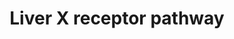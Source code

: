 ---
annotations:
- id: PW:0000004
  parent: regulatory pathway
  type: Pathway Ontology
  value: regulatory pathway
authors:
- Riannefijten
- Egonw
- MaintBot
- Khanspers
- Fehrhart
- Mkutmon
- Jmelius
- AlexanderPico
- Eweitz
description: The liver X receptor (LXR) is a nuclear receptor involved in the regulation
  of liver-specific processes, such as cholesterol, fatty acid and glucose homeostasis.   Proteins
  on this pathway have targeted assays available via the [https://assays.cancer.gov/available_assays?wp_id=WP2874
  CPTAC Assay Portal]
last-edited: 2021-05-07
ndex: 28e45675-8b66-11eb-9e72-0ac135e8bacf
organisms:
- Homo sapiens
redirect_from:
- /index.php/Pathway:WP2874
- /instance/WP2874
- /instance/WP2874_rr116465
revision: r116465
schema-jsonld:
- '@context': https://schema.org/
  '@id': https://wikipathways.github.io/pathways/WP2874.html
  '@type': Dataset
  creator:
    '@type': Organization
    name: WikiPathways
  description: The liver X receptor (LXR) is a nuclear receptor involved in the regulation
    of liver-specific processes, such as cholesterol, fatty acid and glucose homeostasis.   Proteins
    on this pathway have targeted assays available via the [https://assays.cancer.gov/available_assays?wp_id=WP2874
    CPTAC Assay Portal]
  keywords:
  - ABCG5
  - ABCG8
  - CYP2B6
  - CYP3A4
  - CYP7A1
  - FASN
  - LXR ligand
  - Ligand
  - NR1H3
  - RXRA
  - SCD
  - SREBF1
  license: CC0
  name: Liver X receptor pathway
seo: CreativeWork
title: Liver X receptor pathway
wpid: WP2874
---